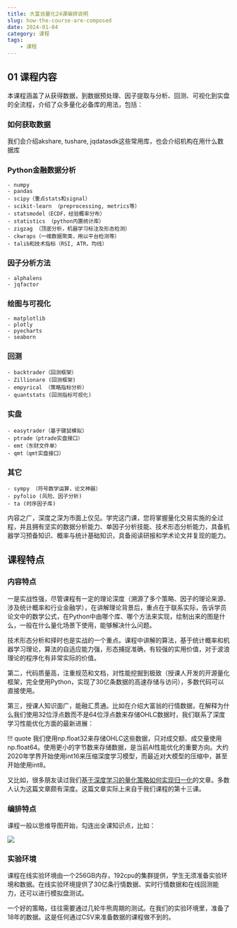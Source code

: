 ```yaml
---
title: 大富翁量化24课编排说明
slug: how-the-course-are-composed
date: 2024-01-04
category: 课程
tags: 
    - 课程
---
```


## 01 课程内容
本课程涵盖了从获得数据，到数据预处理、因子提取与分析、回测、可视化到实盘的全流程，介绍了众多量化必备库的用法，包括：
### 如何获取数据
我们会介绍akshare, tushare, jqdatasdk这些常用库，也会介绍机构在用什么数据库
### Python金融数据分析
    - numpy
    - pandas
    - scipy（重点stats和signal）
    - scikit-learn （preprocessing, metrics等）
    - statsmodel（ECDF，经验概率分布）
    - statistics （python内置统计库）
    - zigzag （顶底分析，机器学习标注及形态检测）
    - ckwraps（一维数据聚类，用以平台检测等）
    - talib和技术指标（RSI, ATR，均线）

### 因子分析方法
    - alphalens
    - jqfactor

### 绘图与可视化
    - matplotlib
    - plotly
    - pyecharts
    - seaborn
### 回测
    - backtrader（回测框架）
    - Zillionare (回测框架)
    - empyrical （策略指标分析）
    - quantstats (回测指标可视化)
### 实盘
    - easytrader（基于键鼠模拟）
    - ptrade（ptrade实盘接口）
    - emt（东财文件单）
    - qmt（qmt实盘接口）
### 其它
    - sympy （符号数学运算，论文神器）
    - pyfolio (风险、因子分析)
    - ta (时序因子库)

内容之广，深度之深为市面上仅见。学完这门课，您将掌握量化交易实施的全过程，并且拥有坚实的数据分析能力、单因子分析技能、技术形态分析能力，具备机器学习预备知识、概率与统计基础知识，具备阅读研报和学术论文并复现的能力。

## 课程特点

### 内容特点

一是实战性强，尽管课程有一定的理论深度（溯源了多个策略、因子的理论来源、涉及统计概率和行业金融学），在讲解理论背景后，重点在于联系实际，告诉学员论文中的数学公式，在Python中由哪个库、哪个方法来实现，绘制出来的图是什么，一般在什么量化场景下使用，能够解决什么问题。

技术形态分析和择时也是实战的一个重点。课程中讲解的算法，基于统计概率和机器学习理论，算法的自适应能力强，形态捕捉准确，有较强的实用价值，对于波浪理论的程序化有非常实际的价值。


第二，代码质量高，注重规范和文档，对性能挖掘到极致（授课人开发的开源量化框架，完全使用Python，实现了30亿条数据的高速存储与访问），多数代码可以直接使用。

第三，授课人知识面广，能融汇贯通。比如在介绍大富翁的行情数据，在解释为什么我们使用32位浮点数而不是64位浮点数来存储OHLC数据时，我们联系了深度学习性能优化方面的最新进展：

!!! quote
    我们使用np.float32来存储OHLC这些数据，只对成交额、成交量使用np.float64。使用更小的字节数来存储数据，是当前AI性能优化的重要方向。大约2020年学界开始使用int16来压缩深度学习模型，而最近对大模型的压缩中，甚至开始使用int8。

又比如，很多朋友读过我们[基于深度学习的量化策略如何实现归一化](http://www.jieyu.ai/blog/2023/12/16/%E5%9F%BA%E4%BA%8E%E6%B7%B1%E5%BA%A6%E5%AD%A6%E4%B9%A0%E7%9A%84%E9%87%8F%E5%8C%96%E7%AD%96%E7%95%A5%E5%A6%82%E4%BD%95%E5%AE%9E%E7%8E%B0%E5%BD%92%E4%B8%80%E5%8C%96/)的文章。多数人认为这篇文章颇有深度。这篇文章实际上来自于我们课程的第十三课。

### 编排特点
课程一般以思维导图开始，勾连出全课知识点，比如：

![](https://images.jieyu.ai/images/2023/07/lesson13-outline.png)

### 实验环境

课程在线实验环境由一个256GB内存，192cpu的集群提供，学生无须准备实验环境和数据。在线实验环境提供了30亿条行情数据、实时行情数据和在线回测能力，还可以进行模拟盘测试。

一个好的策略，往往需要通过几轮牛熊周期的测试。在我们的实验环境里，准备了18年的数据。这是任何通过CSV来准备数据的课程做不到的。


